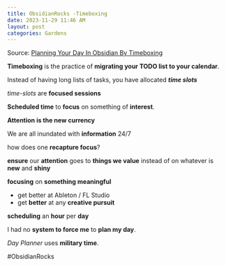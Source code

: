 ```yaml
---
title: ObsidianRocks -Timeboxing
date: 2023-11-29 11:46 AM
layout: post
categories: Gardens
---
```

Source: [Planning Your Day In Obsidian By Timeboxing](https://obsidian.rocks/planning-your-day-by-timeboxing-in-obsidian/)

**Timeboxing** is the practice of **migrating your TODO list to your calendar**.

Instead of having long lists of tasks, you have allocated **_time slots_**

_time-slots_ are **focused sessions**

**Scheduled time** to **focus** on something of **interest**.

**Attention is the new currency**

We are all inundated with **information** 24/7

how does one **recapture focus**?

**ensure** our **attention** goes to **things we value** instead of on whatever is **new** and **shiny**

**focusing** on **something meaningful**
- get better at Ableton / FL Studio
- get **better** at any **creative pursuit**

**scheduling** an **hour** per **day**

I had no **system to force me** to **plan my day**.

*Day Planner* uses **military time**.

#ObsidianRocks
